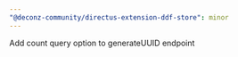 ```yaml
---
"@deconz-community/directus-extension-ddf-store": minor
---
```


Add count query option to generateUUID endpoint
